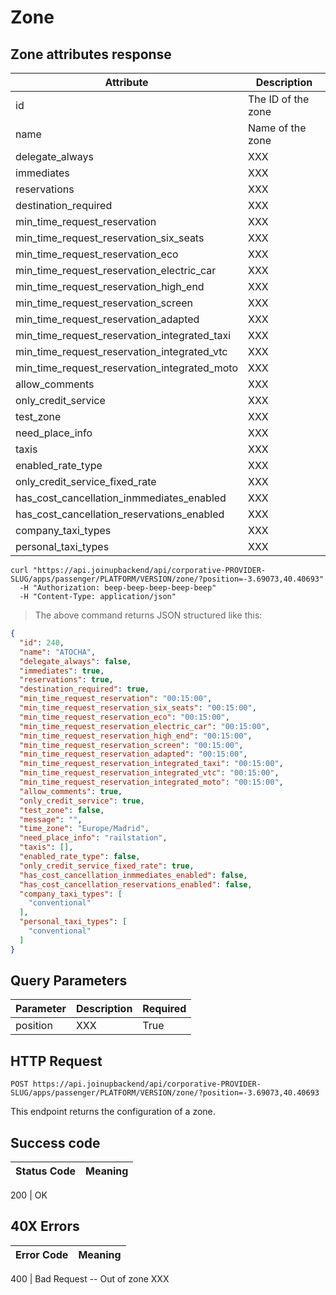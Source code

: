# Zone

## Zone attributes response

Attribute | Description
--------- | -----------
id | The ID of the zone
name | Name of the zone
delegate_always | XXX
immediates | XXX
reservations | XXX
destination_required | XXX
min_time_request_reservation | XXX
min_time_request_reservation_six_seats | XXX
min_time_request_reservation_eco | XXX
min_time_request_reservation_electric_car | XXX
min_time_request_reservation_high_end | XXX
min_time_request_reservation_screen | XXX
min_time_request_reservation_adapted | XXX
min_time_request_reservation_integrated_taxi | XXX
min_time_request_reservation_integrated_vtc | XXX
min_time_request_reservation_integrated_moto | XXX
allow_comments | XXX
only_credit_service | XXX
test_zone | XXX
need_place_info | XXX
taxis | XXX
enabled_rate_type | XXX
only_credit_service_fixed_rate | XXX
has_cost_cancellation_inmmediates_enabled | XXX
has_cost_cancellation_reservations_enabled | XXX
company_taxi_types | XXX
personal_taxi_types | XXX


```shell
curl "https://api.joinupbackend/api/corporative-PROVIDER-SLUG/apps/passenger/PLATFORM/VERSION/zone/?position=-3.69073,40.40693"
  -H "Authorization: beep-beep-beep-beep-beep"
  -H "Content-Type: application/json"

```

> The above command returns JSON structured like this:

```json
{
  "id": 240,
  "name": "ATOCHA",
  "delegate_always": false,
  "immediates": true,
  "reservations": true,
  "destination_required": true,
  "min_time_request_reservation": "00:15:00",
  "min_time_request_reservation_six_seats": "00:15:00",
  "min_time_request_reservation_eco": "00:15:00",
  "min_time_request_reservation_electric_car": "00:15:00",
  "min_time_request_reservation_high_end": "00:15:00",
  "min_time_request_reservation_screen": "00:15:00",
  "min_time_request_reservation_adapted": "00:15:00",
  "min_time_request_reservation_integrated_taxi": "00:15:00",
  "min_time_request_reservation_integrated_vtc": "00:15:00",
  "min_time_request_reservation_integrated_moto": "00:15:00",
  "allow_comments": true,
  "only_credit_service": true,
  "test_zone": false,
  "message": "",
  "time_zone": "Europe/Madrid",
  "need_place_info": "railstation",
  "taxis": [],
  "enabled_rate_type": false,
  "only_credit_service_fixed_rate": true,
  "has_cost_cancellation_inmmediates_enabled": false,
  "has_cost_cancellation_reservations_enabled": false,
  "company_taxi_types": [
    "conventional"
  ],
  "personal_taxi_types": [
    "conventional"
  ]
}
```

## Query Parameters


Parameter | Description | Required 
--------- | ----------- | ----------- 
position | XXX |  True


## HTTP Request

`POST https://api.joinupbackend/api/corporative-PROVIDER-SLUG/apps/passenger/PLATFORM/VERSION/zone/?position=-3.69073,40.40693`

This endpoint returns the configuration of a zone.

## Success code

Status Code | Meaning
---------- | -------

200 | OK


## 40X Errors

Error Code | Meaning
---------- | -------

400 | Bad Request -- Out of zone XXX